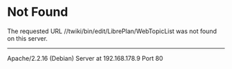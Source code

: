 Not Found
=========

The requested URL //twiki/bin/edit/LibrePlan/WebTopicList was not found on this server.

------------------------------------------------------------------------

Apache/2.2.16 (Debian) Server at 192.168.178.9 Port 80
